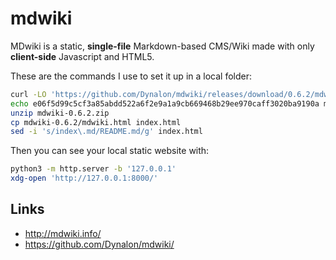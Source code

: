 # mdwiki

MDwiki is a static, **single-file** Markdown-based CMS/Wiki made with only **client-side** Javascript and HTML5.

These are the commands I use to set it up in a local folder:

```bash
curl -LO 'https://github.com/Dynalon/mdwiki/releases/download/0.6.2/mdwiki-0.6.2.zip'
echo e06f5d99c5cf3a85abdd522a6f2e9a1a9cb669468b29ee970caff3020ba9190a mdwiki-0.6.2.zip | sha256sum -c
unzip mdwiki-0.6.2.zip
cp mdwiki-0.6.2/mdwiki.html index.html
sed -i 's/index\.md/README.md/g' index.html
```

Then you can see your local static website with:

```bash
python3 -m http.server -b '127.0.0.1'
xdg-open 'http://127.0.0.1:8000/'
```

## Links

- http://mdwiki.info/
- https://github.com/Dynalon/mdwiki/
